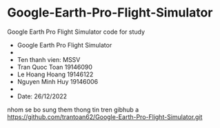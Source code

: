 # Google-Earth-Pro-Flight-Simulator
Google Earth Pro Flight Simulator code for study

* Google Earth Pro Flight Simulator
*
* Ten thanh vien:	MSSV
* Tran Quoc Toan 	19146090
* Le Hoang Hoang	19146122
* Nguyen Minh Huy 	19146006
* 
* Date: 26/12/2022

nhom se bo sung them thong tin tren gibhub a
https://github.com/trantoan62/Google-Earth-Pro-Flight-Simulator.git

